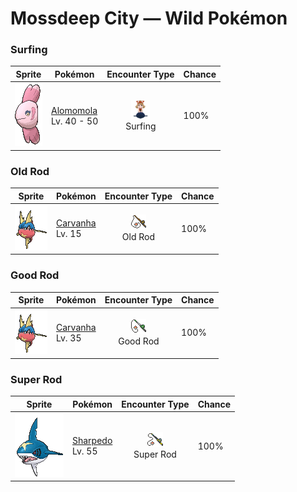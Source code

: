 # Mossdeep City — Wild Pokémon

### Surfing

| Sprite | Pokémon | Encounter Type | Chance |
|:------:|---------|:--------------:|--------|
| ![Alomomola](../../assets/sprites/alomomola/front.gif "Alomomola: It gently holds injured and weak Pokémon in its fins. Its special membrane heals their wounds.") | [Alomomola](../../pokemon/alomomola.md/)<br>Lv. 40 - 50 | ![Surfing](../../assets/encounter_types/surfing.png "Surfing")<br>Surfing | 100% |

### Old Rod

| Sprite | Pokémon | Encounter Type | Chance |
|:------:|---------|:--------------:|--------|
| ![Carvanha](../../assets/sprites/carvanha/front.gif "Carvanha: If anything invades Carvanha’s territory, it will swarm and tear at the intruder with its pointed fangs. On its own, however, this Pokémon turns suddenly timid.") | [Carvanha](../../pokemon/carvanha.md/)<br>Lv. 15 | ![Old Rod](../../assets/encounter_types/old_rod.png "Old Rod")<br>Old Rod | 100% |

### Good Rod

| Sprite | Pokémon | Encounter Type | Chance |
|:------:|---------|:--------------:|--------|
| ![Carvanha](../../assets/sprites/carvanha/front.gif "Carvanha: If anything invades Carvanha’s territory, it will swarm and tear at the intruder with its pointed fangs. On its own, however, this Pokémon turns suddenly timid.") | [Carvanha](../../pokemon/carvanha.md/)<br>Lv. 35 | ![Good Rod](../../assets/encounter_types/good_rod.png "Good Rod")<br>Good Rod | 100% |

### Super Rod

| Sprite | Pokémon | Encounter Type | Chance |
|:------:|---------|:--------------:|--------|
| ![Sharpedo](../../assets/sprites/sharpedo/front.gif "Sharpedo: Sharpedo can swim at speeds of up to 75 mph by jetting seawater out of its backside. This Pokémon’s drawback is its inability to swim long distances.") | [Sharpedo](../../pokemon/sharpedo.md/)<br>Lv. 55 | ![Super Rod](../../assets/encounter_types/super_rod.png "Super Rod")<br>Super Rod | 100% |

